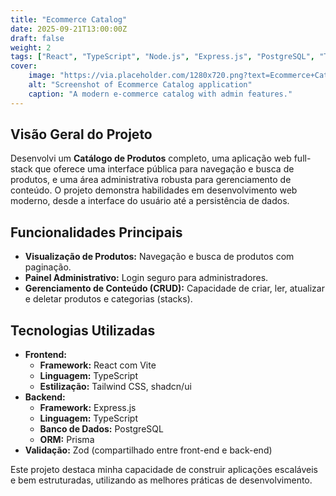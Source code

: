 ```yaml
---
title: "Ecommerce Catalog"
date: 2025-09-21T13:00:00Z
draft: false
weight: 2
tags: ["React", "TypeScript", "Node.js", "Express.js", "PostgreSQL", "Tailwind CSS", "Full-stack"]
cover:
    image: "https://via.placeholder.com/1280x720.png?text=Ecommerce+Catalog"
    alt: "Screenshot of Ecommerce Catalog application"
    caption: "A modern e-commerce catalog with admin features."
---
```


## Visão Geral do Projeto

Desenvolvi um **Catálogo de Produtos** completo, uma aplicação web full-stack que oferece uma interface pública para navegação e busca de produtos, e uma área administrativa robusta para gerenciamento de conteúdo. O projeto demonstra habilidades em desenvolvimento web moderno, desde a interface do usuário até a persistência de dados.

## Funcionalidades Principais

*   **Visualização de Produtos:** Navegação e busca de produtos com paginação.
*   **Painel Administrativo:** Login seguro para administradores.
*   **Gerenciamento de Conteúdo (CRUD):** Capacidade de criar, ler, atualizar e deletar produtos e categorias (stacks).

## Tecnologias Utilizadas

*   **Frontend:**
    *   **Framework:** React com Vite
    *   **Linguagem:** TypeScript
    *   **Estilização:** Tailwind CSS, shadcn/ui
*   **Backend:**
    *   **Framework:** Express.js
    *   **Linguagem:** TypeScript
    *   **Banco de Dados:** PostgreSQL
    *   **ORM:** Prisma
*   **Validação:** Zod (compartilhado entre front-end e back-end)

Este projeto destaca minha capacidade de construir aplicações escaláveis e bem estruturadas, utilizando as melhores práticas de desenvolvimento.
